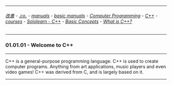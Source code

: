 
---

###### [改善](https://github.com/ttltrk/0C/blob/master/README.MD) - [.co.](https://github.com/ttltrk/PRG/blob/master/CODING.MD) - [manuals](https://github.com/ttltrk/PRG/blob/master/MAN.MD) - [basic manuals](https://github.com/ttltrk/PRG/blob/master/MANUALS.MD) - [Computer Programming](https://github.com/ttltrk/PRG/blob/master/C/DOC/CP/CP.MD) - [C++](https://github.com/ttltrk/PRG/blob/master/C/DOC/CPP/CPP.MD) - [courses](https://github.com/ttltrk/PRG/blob/master/C/DOC/CPP/COURSES/COURSES.MD) - [Sololearn - C++](https://github.com/ttltrk/PRG/blob/master/C/DOC/CPP/COURSES/SOLOLEARN/SOLOLEARN.MD) - [Basic Concepts](https://github.com/ttltrk/PRG/blob/master/C/DOC/CPP/COURSES/SOLOLEARN/01/01.MD) - [What is C++?](https://github.com/ttltrk/PRG/edit/master/C/DOC/CPP/COURSES/SOLOLEARN/01/0101/0101.MD)

---

### 01.01.01 - Welcome to C++

---

C++ is a general-purpose programming language.
C++ is used to create computer programs. Anything from art applications, 
music players and even video games!
C++ was derived from C, and is largely based on it.

---
